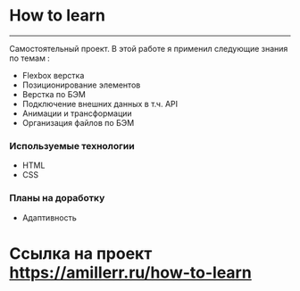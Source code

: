# How to learn 

____



Cамостоятельный проект. В этой работе я применил следующие знания по темам :

  - Flexbox верстка
  - Позиционирование элементов
  - Верстка по БЭМ
  - Подключение внешних данных в т.ч. API
  - Анимации и трансформации
  - Организация файлов по БЭМ

### Используемые технологии


* HTML
* CSS

### Планы на доработку

 - Адаптивность

# Ссылка на проект https://amillerr.ru/how-to-learn
